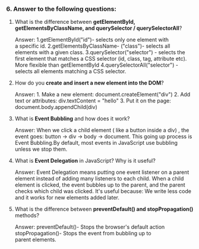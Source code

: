 
### 6. Answer to the following questions:

1. What is the difference between **getElementById, getElementsByClassName, and querySelector / querySelectorAll**?
   
    Answer: 1.getElementById("id")- selects only one element with a specific id.
            2.getElementsByClassName- ("class")- selects all elements with a given class.
            3.querySelector("selector") - selects the first element that matches a CSS selector (id, class, tag, attribute etc). More flexible than getElementById
            4.querySelectorAll("selector") - selects all elements matching a CSS selector.
2. How do you **create and insert a new element into the DOM**?
   
    Answer: 1. Make a new element: document.createElement("div")
            2. Add text or attributes: div.textContent = "hello"
            3. Put it on the page: document.body.appendChild(div)
3. What is **Event Bubbling** and how does it work?
   
    Answer: When we click a child element ( like a button inside a div) , the event goes: button -> div -> body -> document. This going up process is Event Bubbling.By      default, most events in JavaScript use bubbling unless we stop them.
4. What is **Event Delegation** in JavaScript? Why is it useful?
   
    Answer: Event Delegation means putting one event listener on a parent element instead of adding many listeners to each child.
            When a child element is clicked, the event bubbles up to the parent, and the parent checks which child was clicked.
            It's useful because: We write less code and it works for new elements added later.
5. What is the difference between **preventDefault() and stopPropagation()** methods?
    
    Answer: preventDefault()- Stops the browser's default action
            stopPropagation()- Stops the event from bubbling up to parent elements.

